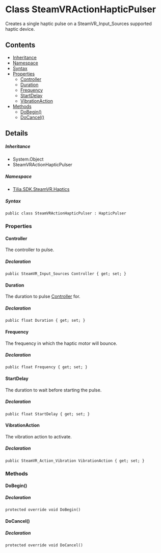 # Class SteamVRActionHapticPulser

Creates a single haptic pulse on a SteamVR\_Input\_Sources supported haptic device.

## Contents

* [Inheritance]
* [Namespace]
* [Syntax]
* [Properties]
  * [Controller]
  * [Duration]
  * [Frequency]
  * [StartDelay]
  * [VibrationAction]
* [Methods]
  * [DoBegin()]
  * [DoCancel()]

## Details

##### Inheritance

* System.Object
* SteamVRActionHapticPulser

##### Namespace

* [Tilia.SDK.SteamVR.Haptics]

##### Syntax

```
public class SteamVRActionHapticPulser : HapticPulser
```

### Properties

#### Controller

The controller to pulse.

##### Declaration

```
public SteamVR_Input_Sources Controller { get; set; }
```

#### Duration

The duration to pulse [Controller] for.

##### Declaration

```
public float Duration { get; set; }
```

#### Frequency

The frequency in which the haptic motor will bounce.

##### Declaration

```
public float Frequency { get; set; }
```

#### StartDelay

The duration to wait before starting the pulse.

##### Declaration

```
public float StartDelay { get; set; }
```

#### VibrationAction

The vibration action to activate.

##### Declaration

```
public SteamVR_Action_Vibration VibrationAction { get; set; }
```

### Methods

#### DoBegin()

##### Declaration

```
protected override void DoBegin()
```

#### DoCancel()

##### Declaration

```
protected override void DoCancel()
```

[Tilia.SDK.SteamVR.Haptics]: README.md
[Controller]: SteamVRActionHapticPulser.md#Controller
[Inheritance]: #Inheritance
[Namespace]: #Namespace
[Syntax]: #Syntax
[Properties]: #Properties
[Controller]: #Controller
[Duration]: #Duration
[Frequency]: #Frequency
[StartDelay]: #StartDelay
[VibrationAction]: #VibrationAction
[Methods]: #Methods
[DoBegin()]: #DoBegin
[DoCancel()]: #DoCancel
